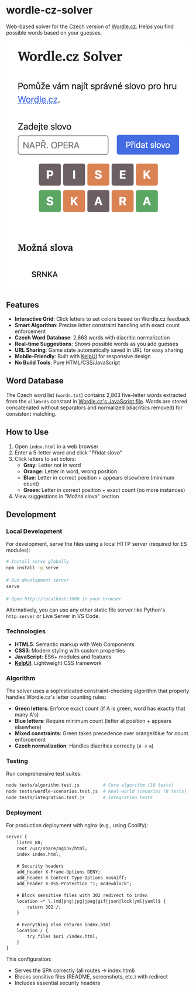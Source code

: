 # wordle-cz-solver

Web-based solver for the Czech version of [Wordle.cz](https://www.wordle.cz). Helps you find possible words based on your guesses.

![Wordle.cz Solver Screenshot](screenshot.png)

## Features

- **Interactive Grid**: Click letters to set colors based on Wordle.cz feedback
- **Smart Algorithm**: Precise letter constraint handling with exact count enforcement
- **Czech Word Database**: 2,863 words with diacritic normalization
- **Real-time Suggestions**: Shows possible words as you add guesses
- **URL Sharing**: Game state automatically saved in URL for easy sharing
- **Mobile-Friendly**: Built with [KelpUI](https://kelpui.com) for responsive design
- **No Build Tools**: Pure HTML/CSS/JavaScript

## Word Database

The Czech word list (`words.txt`) contains 2,863 five-letter words extracted from the `allWords` constant in [Wordle.cz's JavaScript file](https://www.wordle.cz/wordle.js). Words are stored concatenated without separators and normalized (diacritics removed) for consistent matching.

## How to Use

1. Open `index.html` in a web browser
2. Enter a 5-letter word and click "Přidat slovo"
3. Click letters to set colors:
   - **Gray**: Letter not in word
   - **Orange**: Letter in word, wrong position  
   - **Blue**: Letter in correct position + appears elsewhere (minimum count)
   - **Green**: Letter in correct position + exact count (no more instances)
4. View suggestions in "Možná slova" section

## Development

### Local Development

For development, serve the files using a local HTTP server (required for ES modules):

```bash
# Install serve globally
npm install -g serve

# Run development server
serve

# Open http://localhost:3000 in your browser
```

Alternatively, you can use any other static file server like Python's `http.server` or Live Server in VS Code.

### Technologies

- **HTML5**: Semantic markup with Web Components
- **CSS3**: Modern styling with custom properties
- **JavaScript**: ES6+ modules and features
- **[KelpUI](https://kelpui.com)**: Lightweight CSS framework

### Algorithm

The solver uses a sophisticated constraint-checking algorithm that properly handles Wordle.cz's letter counting rules:

- **Green letters**: Enforce exact count (if A is green, word has exactly that many A's)
- **Blue letters**: Require minimum count (letter at position + appears elsewhere)
- **Mixed constraints**: Green takes precedence over orange/blue for count enforcement
- **Czech normalization**: Handles diacritics correctly (`á` → `a`)

### Testing

Run comprehensive test suites:

```bash
node tests/algorithm.test.js         # Core algorithm (19 tests)
node tests/wordle-scenarios.test.js  # Real-world scenarios (8 tests)
node tests/integration.test.js       # Integration tests
```

### Deployment

For production deployment with nginx (e.g., using Coolify):

```nginx
server {
    listen 80;
    root /usr/share/nginx/html;
    index index.html;

    # Security headers
    add_header X-Frame-Options DENY;
    add_header X-Content-Type-Options nosniff;
    add_header X-XSS-Protection "1; mode=block";

    # Block sensitive files with 302 redirect to index
    location ~* \.(md|png|jpg|jpeg|gif|json|lock|yml|yaml)$ {
        return 302 /;
    }

    # Everything else returns index.html
    location / {
        try_files $uri /index.html;
    }
}
```

This configuration:
- Serves the SPA correctly (all routes → index.html)
- Blocks sensitive files (README, screenshots, etc.) with redirect
- Includes essential security headers
